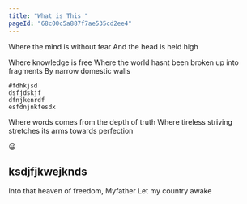 ```yaml
---
title: "What is This "
pageId: "68c00c5a887f7ae535cd2ee4"
---
```


Where the mind is without fear
And the head is held high

>

Where knowledge is free
Where the world hasnt been broken up into fragments
By narrow domestic walls

```text
#fdhkjsd
dsfjdskjf
dfnjkenrdf
esfdnjnkfesdx
```

Where words comes from the depth of truth 
Where tireless striving stretches its arms towards perfection 

😀

## ksdjfjkwejknds

Into that heaven of freedom, Myfather
Let my country awake